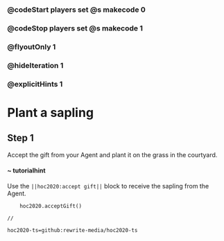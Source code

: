 ### @codeStart players set @s makecode 0
### @codeStop players set @s makecode 1

### @flyoutOnly 1
### @hideIteration 1
### @explicitHints 1

# Plant a sapling

## Step 1
Accept the gift from your Agent and plant it on the grass in the courtyard.

#### ~ tutorialhint 
Use the ``||hoc2020:accept gift||`` block to receive the sapling from the Agent.

```ghost
    hoc2020.acceptGift()
```
```template
//
```
```package
hoc2020-ts=github:rewrite-media/hoc2020-ts
```